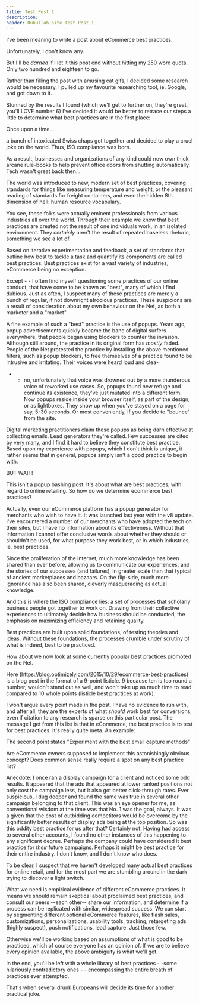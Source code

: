 ```yaml
---
title: Test Post 1
description: 
header: Ruhullah.site Test Post 1
---
```

I've been meaning to write a post about eCommerce best practices. 

Unfortunately, I don't know any. 

But I'll be <i>darned</i> if I let it this post end without hitting my 250 word quota. Only two hundred and eighteen to go.

Rather than filling the post with amusing cat gifs, I decided some research would be necessary. I pulled up my favourite researching tool, ie. Google,
and got down to it.

Stunned by the results I found (which we'll get to further on, they're great, you'll LOVE number 6) I've decided it would be better to retrace our steps a 
little to determine what best practices are in the first place:

Once upon a time...

a bunch of intoxicated Swiss chaps got together and decided to play a cruel joke on the world. Thus, ISO compliance was born. 

As a result, businesses and organizations of any kind could now own thick, arcane rule-books to help prevent office doors from shutting automatically. 
Tech wasn't great back then...

The world was introduced to new, modern set of best practices, covering standards for things like measuring temperature and weight, or the pleasant reading 
of standards for freight containers, and even the hidden 8th dimension of hell: human resource vocabulary. 

You see, these folks were actually eminent professionals from various industries all over the world. Through their example we know that best practices are 
created not the result of one individuals work, in an isolated environment. They <i>certainly</i> aren't the result of repeated baseless rhetoric, something 
we see a lot of. 

Based on iterative experimentation and feedback, a set of standards that outline how best to tackle a task and quantify its components are called best 
practices. Best practices exist for a vast variety of industries, eCommerce being no exception.

Except - - I often find myself questioning some practices of our online conduct, that have come to be known as "best", many of which I find dubious. 
Just as often, I suspect many of these practices are merely a bunch of regular, if not downright atrocious practices. These suspicions are a result of 
consideration about my own behaviour on the Net, as both a marketer and a "market".

A fine example of such a "best" practice is the use of popups. Years ago, popup advertisements quickly became the bane of digital surfers everywhere, that 
people began using blockers to counter the invasion. Although still around, the practice in its original form has <i>mostly</i> faded. People of the Net 
protested the practice by installing the above mentioned filters, such as popup blockers, to free themselves of a practice found to be intrusive and 
irritating. Their voices were heard loud and clea-

- - no, unfortunately that voice was drowned out by a more thunderous voice of reworked use cases. So, popups found new refuge and continue its existence, 
    they've just mutated into a different form. Now popups reside inside your browser itself, as part of the design, or as lightboxes. They show up when you've 
    stayed on a page for say, 5-30 seconds. Or most conveniently, if you decide to "bounce" from the site. 

Digital marketing practitioners claim these popups as being darn effective at collecting emails. Lead generators they're called. Few successes are cited by
very many, and I find it hard to believe they constitute best practice. Based upon my experience with popups, which I don't think is unique, it rather seems that in general, popups simply isn't a good practice to begin with. 

BUT WAIT!

This isn't a popup bashing post. It's about what are best practices, with regard to online retailing. So how do we determine ecommerce best practices?

Actually, even our eCommerce platform has a popup generator for merchants who wish to have it. It was launched last year with the v8 update. I've encountered
a number of our merchants who have adopted the tech on their sites, but I have no information about its effectiveness. Without that information I cannot offer 
conclusive words about whether they should or shouldn't be used, for what purpose they work best, or in which industries, ie. best practices.

Since the proliferation of the internet, much more knowledge has been shared than ever before, allowing us to communicate our experiences, and the stories 
of our successes (and failures), in greater scale than that typical of ancient marketplaces and bazaars. On the flip-side, much more ignorance has also been
 shared, cleverly masquerading as actual knowledge. 

And this is where the ISO compliance lies: a set of processes that scholarly business people got together to work on. Drawing from their collective 
experiences to ultimately decide how business should be conducted, the emphasis on maximizing efficiency and retaining quality. 

Best practices are built upon solid foundations, of testing theories and ideas. Without these foundations, the processes crumble under scrutiny of what is 
indeed, best to be practiced.

How about we now look at some currently popular best practices promoted on the Net. 

Here (https://blog.optimizely.com/2015/10/29/ecommerce-best-practices) is a blog post in the format of a 9-point listicle. 9 because ten is too round a 
number, wouldn't stand out as well, and won't take up as much time to read compared to 10 whole points (listicle best practices at work).

I won't argue every point made in the post. I have no evidence to run with, and after all, they are the experts of what <i>should</i> work best for 
conversions, even if citation to any research is sparse on this particular post. The message I get from this list is that in eCommerce, the best practice is
to test for best practices. It's really quite meta. An example:

The second point states "Experiment with the best email capture methods"

Are eCommerce owners supposed to implement this astonishingly obvious concept? Does common sense really require a spot on any best practice list? 

Anecdote: I once ran a display campaign for a client and noticed some odd results. It appeared that the ads that appeared at lower ranked positions not
only cost the campaign less, but it also got better click-through rates. Ever suspicious, I dug deeper and found the same was true in several other campaign
belonging to that client. This was an eye opener for me, as conventional wisdom at the time was that No. 1 was the goal, always. It was a given that the cost 
of outbidding competitors would be overcome by the significantly better results of display ads being at the top position. So was this oddity best practice for
us after that? Certainly not. Having had access to several other accounts, I found no other instances of this happening to any significant degree. Perhaps 
the company could have considered it best practice for <i>their</i> future campaigns.  Perhaps it might be best practice for their entire industry. I don't
know, and I don't know who does.

To be clear, I suspect that we haven't developed many actual best practices for online retail, and for the most part we are stumbling around in the dark 
trying to discover a light switch. 

What we need is empirical evidence of different eCommerce practices. It means we should remain skeptical about proclaimed best practices, and consult our
peers --each other-- share our information, and determine if a process can be replicated with similar, widespread success. We can start by segmenting 
different optional eCommerce features, like flash sales, customizations, personalizations, usability tools, tracking, retargeting ads (highly suspect), 
push notifications, lead capture. Just those few.

Otherwise we'll be working based on assumptions of what is good to be practiced, which of course everyone has an opinion of. If we are to believe every
opinion available, the above ambiguity is what we'll get.

In the end, you'll be left with a whole library of best practices - -some hilariously contradictory ones - - encompassing the entire breath of practices ever
attempted.

That's when several drunk Europeans will decide its time for another practical joke.